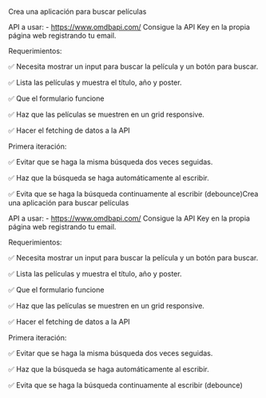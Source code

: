 Crea una aplicación para buscar películas

API a usar: - https://www.omdbapi.com/ Consigue la API Key en la propia página web registrando tu email.

Requerimientos:

✅ Necesita mostrar un input para buscar la película y un botón para buscar.

✅ Lista las películas y muestra el título, año y poster.

✅ Que el formulario funcione

✅ Haz que las películas se muestren en un grid responsive.

✅ Hacer el fetching de datos a la API

Primera iteración:

✅ Evitar que se haga la misma búsqueda dos veces seguidas.

✅ Haz que la búsqueda se haga automáticamente al escribir.

✅ Evita que se haga la búsqueda continuamente al escribir (debounce)Crea una aplicación para buscar películas

API a usar: - https://www.omdbapi.com/ Consigue la API Key en la propia página web registrando tu email.

Requerimientos:

✅ Necesita mostrar un input para buscar la película y un botón para buscar.

✅ Lista las películas y muestra el título, año y poster.

✅ Que el formulario funcione

✅ Haz que las películas se muestren en un grid responsive.

✅ Hacer el fetching de datos a la API

Primera iteración:

✅ Evitar que se haga la misma búsqueda dos veces seguidas.

✅ Haz que la búsqueda se haga automáticamente al escribir.

✅ Evita que se haga la búsqueda continuamente al escribir (debounce)